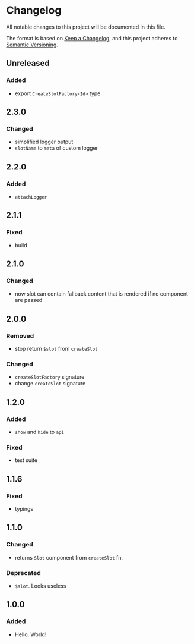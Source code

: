# Changelog

All notable changes to this project will be documented in this file.

The format is based on [Keep a Changelog](https://keepachangelog.com/en/1.0.0/),
and this project adheres to [Semantic Versioning](https://semver.org/spec/v2.0.0.html).

## Unreleased

### Added

- export `CreateSlotFactory<Id>` type

## 2.3.0

### Changed

- simplified logger output
- `slotName` to `meta` of custom logger

## 2.2.0

### Added

- `attachLogger`

## 2.1.1

### Fixed

- build

## 2.1.0

### Changed

- now slot can contain fallback content that is rendered if no component are passed

## 2.0.0

### Removed

- stop return `$slot` from `createSlot`

### Changed

- `createSlotFactory` signature
- change `createSlot` signature

## 1.2.0

### Added

- `show` and `hide` to `api`

### Fixed

- test suite

## 1.1.6

### Fixed

- typings

## 1.1.0

### Changed

- returns `Slot` component from `createSlot` fn.

### Deprecated

- `$slot`. Looks useless

## 1.0.0

### Added

- Hello, World!
